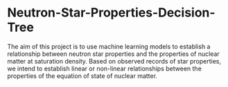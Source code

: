 # Neutron-Star-Properties-Decision-Tree

The aim of this project is to use machine learning models to establish a relationship between neutron star properties and the properties of nuclear matter at saturation density.
Based on observed records of star properties, we intend to establish linear or non-linear relationships between the properties of the equation of state of nuclear matter.
